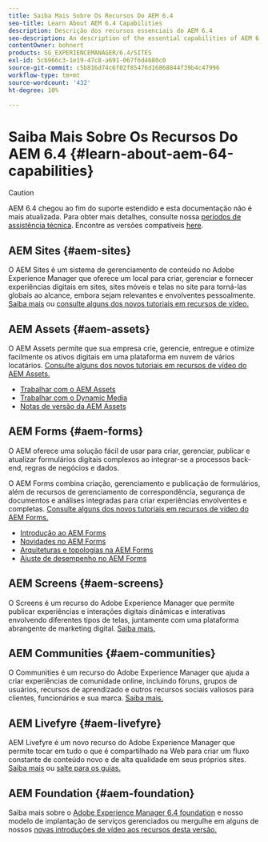 ```yaml
---
title: Saiba Mais Sobre Os Recursos Do AEM 6.4
seo-title: Learn About AEM 6.4 Capabilities
description: Descrição dos recursos essenciais do AEM 6.4
seo-description: An description of the essential capabilities of AEM 6.4
contentOwner: bohnert
products: SG_EXPERIENCEMANAGER/6.4/SITES
exl-id: 5cb966c3-1e19-47c8-a691-067f6d4680c0
source-git-commit: c5b816d74c6f02f85476d16868844f39b4c47996
workflow-type: tm+mt
source-wordcount: '432'
ht-degree: 10%

---
```


# Saiba Mais Sobre Os Recursos Do AEM 6.4 {#learn-about-aem-64-capabilities}

>[!CAUTION]
>
>AEM 6.4 chegou ao fim do suporte estendido e esta documentação não é mais atualizada. Para obter mais detalhes, consulte nossa [períodos de assistência técnica](https://helpx.adobe.com/br/support/programs/eol-matrix.html). Encontre as versões compatíveis [here](https://experienceleague.adobe.com/docs/).

## AEM Sites {#aem-sites}

O AEM Sites é um sistema de gerenciamento de conteúdo no Adobe Experience Manager que oferece um local para criar, gerenciar e fornecer experiências digitais em sites, sites móveis e telas no site para torná-las globais ao alcance, embora sejam relevantes e envolventes pessoalmente. [Saiba mais](https://business.adobe.com/products/experience-manager/sites/web-content-management.html) ou [consulte alguns dos novos tutoriais em recursos de vídeo.](https://experienceleague.adobe.com/docs/experience-manager-learn/sites/overview.html)

## AEM Assets {#aem-assets}

O AEM Assets permite que sua empresa crie, gerencie, entregue e otimize facilmente os ativos digitais em uma plataforma em nuvem de vários locatários. [Consulte alguns dos novos tutoriais em recursos de vídeo do AEM Assets.](https://experienceleague.adobe.com/docs/experience-manager-learn/assets/overview.html)

* [Trabalhar com o AEM Assets](/help/assets/managing-assets-touch-ui.md)
* [Trabalhar com o Dynamic Media](/help/assets/dynamic-media.md)
* [Notas de versão da AEM Assets](/help/release-notes/assets.md)

## AEM Forms {#aem-forms}

O AEM oferece uma solução fácil de usar para criar, gerenciar, publicar e atualizar formulários digitais complexos ao integrar-se a processos back-end, regras de negócios e dados.

O AEM Forms combina criação, gerenciamento e publicação de formulários, além de recursos de gerenciamento de correspondência, segurança de documentos e análises integradas para criar experiências envolventes e completas. [Consulte alguns dos novos tutoriais em recursos de vídeo do AEM Forms.](https://experienceleague.adobe.com/docs/experience-manager-learn/forms/overview.html)

* [Introdução ao AEM Forms](/help/forms/using/introduction-aem-forms.md)
* [Novidades no AEM Forms](/help/forms/using/whats-new.md)
* [Arquiteturas e topologias na AEM Forms](/help/forms/using/aem-forms-architecture-deployment.md)
* [Ajuste de desempenho no AEM Forms](/help/forms/using/performance-tuning-aem-forms.md)

## AEM Screens {#aem-screens}

O Screens é um recurso do Adobe Experience Manager que permite publicar experiências e interações digitais dinâmicas e interativas envolvendo diferentes tipos de telas, juntamente com uma plataforma abrangente de marketing digital.  [Saiba mais.](https://experienceleague.adobe.com/docs/experience-manager-screens/user-guide/aem-screens-introduction.html?lang=pt-BR)

## AEM Communities {#aem-communities}

O Communities é um recurso do Adobe Experience Manager que ajuda a criar experiências de comunidade online, incluindo fóruns, grupos de usuários, recursos de aprendizado e outros recursos sociais valiosos para clientes, funcionários e sua marca. [Saiba mais.](https://business.adobe.com/br/products/experience-manager/sites/aem-sites.html)

## AEM Livefyre {#aem-livefyre}

AEM Livefyre é um novo recurso do Adobe Experience Manager que permite tocar em tudo o que é compartilhado na Web para criar um fluxo constante de conteúdo novo e de alta qualidade em seus próprios sites. [Saiba mais](https://business.adobe.com/br/products/experience-manager/sites/aem-sites.html) ou [salte para os guias.](https://experienceleague.adobe.com/docs/livefyre/implementation/home.html)

## AEM Foundation {#aem-foundation}

Saiba mais sobre o [Adobe Experience Manager 6.4 foundation](/help/sites-deploying/home.md) e nosso modelo de implantação de serviços gerenciados ou mergulhe em alguns de nossos [novas introduções de vídeo aos recursos desta versão.](https://experienceleague.adobe.com/docs/experience-manager-learn/sites/overview.html)
